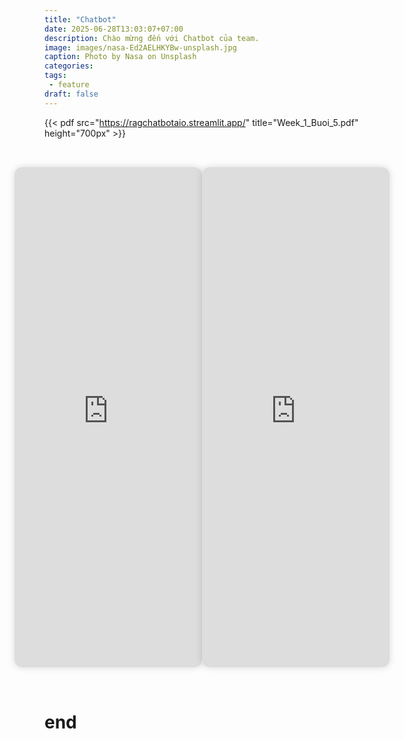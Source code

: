 ```yaml
---
title: "Chatbot"
date: 2025-06-28T13:03:07+07:00
description: Chào mừng đến với Chatbot của team.
image: images/nasa-Ed2AELHKYBw-unsplash.jpg
caption: Photo by Nasa on Unsplash
categories:
tags:
 - feature
draft: false
---
```


{{< pdf src="https://ragchatbotaio.streamlit.app/" title="Week_1_Buoi_5.pdf" height="700px" >}}

<div style="display: flex; justify-content: center; padding: 2rem;">
  <iframe src="https://ragchatbotaio.streamlit.app/" 
          width="100%" 
          height="800" 
          style="max-width: 1200px; border: none; border-radius: 12px; box-shadow: 0 0 12px rgba(0,0,0,0.15);">
  </iframe>

  <iframe src="https://google.com/" 
          width="100%" 
          height="800" 
          style="max-width: 1200px; border: none; border-radius: 12px; box-shadow: 0 0 12px rgba(0,0,0,0.15);">
  </iframe>
</div>

# end
